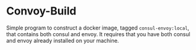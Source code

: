 # Convoy-Build

Simple program to construct a docker image, tagged `consul-envoy:local`, that contains both consul
and envoy. It requires that you have both consul and envoy already installed on your machine.
